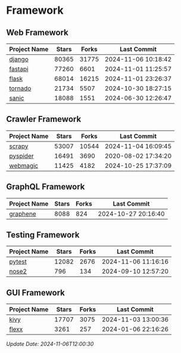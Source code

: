 # Framework

## Web Framework
| Project Name | Stars | Forks | Last Commit |
| ------------ | ----- | ----- | ----------- |
| [django](https://github.com/django/django) | 80365 | 31775 | 2024-11-06 10:18:42 |
| [fastapi](https://github.com/fastapi/fastapi) | 77260 | 6601 | 2024-11-01 11:25:57 |
| [flask](https://github.com/pallets/flask) | 68014 | 16215 | 2024-11-01 23:26:37 |
| [tornado](https://github.com/tornadoweb/tornado) | 21734 | 5507 | 2024-10-30 18:27:15 |
| [sanic](https://github.com/sanic-org/sanic) | 18088 | 1551 | 2024-06-30 12:26:47 |

## Crawler Framework
| Project Name | Stars | Forks | Last Commit |
| ------------ | ----- | ----- | ----------- |
| [scrapy](https://github.com/scrapy/scrapy) | 53007 | 10544 | 2024-11-04 16:09:45 |
| [pyspider](https://github.com/binux/pyspider) | 16491 | 3690 | 2020-08-02 17:34:20 |
| [webmagic](https://github.com/code4craft/webmagic) | 11425 | 4182 | 2024-10-25 17:37:09 |

## GraphQL Framework
| Project Name | Stars | Forks | Last Commit |
| ------------ | ----- | ----- | ----------- |
| [graphene](https://github.com/graphql-python/graphene) | 8088 | 824 | 2024-10-27 20:16:40 |

## Testing Framework
| Project Name | Stars | Forks | Last Commit |
| ------------ | ----- | ----- | ----------- |
| [pytest](https://github.com/pytest-dev/pytest) | 12082 | 2676 | 2024-11-06 11:16:16 |
| [nose2](https://github.com/nose-devs/nose2) | 796 | 134 | 2024-09-10 12:57:20 |

## GUI Framework
| Project Name | Stars | Forks | Last Commit |
| ------------ | ----- | ----- | ----------- |
| [kivy](https://github.com/kivy/kivy) | 17707 | 3075 | 2024-11-03 13:00:36 |
| [flexx](https://github.com/flexxui/flexx) | 3261 | 257 | 2024-01-06 22:16:26 |

*Update Date: 2024-11-06T12:00:30*
